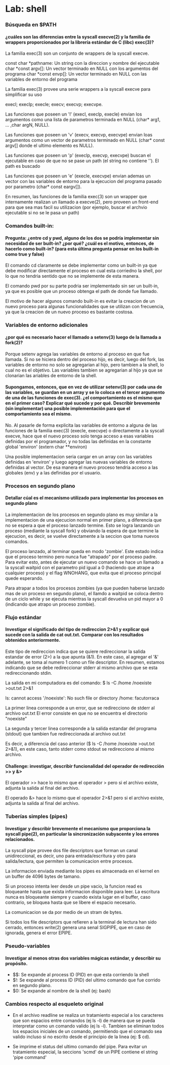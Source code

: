 # Lab: shell

### Búsqueda en $PATH

#### ¿cuáles son las diferencias entre la syscall execve(2) y la familia de wrappers proporcionados por la librería estándar de C (libc) exec(3)?

La familia exec(3) son un conjunto de wrappers de la syscall execve.

const char *pathname: Un string con la direccion y nombre del ejecutable
char *const argv[]: Un vector terminado en NULL con los argumentos del programa
char *const envp[]: Un vector terminado en NULL con las variables de entorno del programa

La familia exec(3) provee una serie wrappers a la syscall execve para simplificar su uso

execl; execlp; execle; execv; execvp; execvpe.

Las funciones que poseen un 'l' (execl, execlp, execle) envian los argumentos como una lista
de parametros terminada en NULL (char* arg1, ... ,char argN, NULL).

Las funciones que poseen un 'v' (execv, execvp, execvpe) envian loas argumentos como un vector
de parametros terminado en NULL (char* const argv[] donde el ultimo elemento es NULL).

Las funciones que poseen un 'p' (execlp, execvp, execvpe) buscan el ejecutable en caso de que no
se pase un path (el string no contiene '\'). El path es buscado

Las funciones que poseen un 'e' (execle, execvpe) envian ademas un vector con las variables de
entorno para la ejecucion del programa pasado por parametro (char* const eargv[]).

En resumen, las funciones de la familia exec(3) son un wrapper que internamente realizan un llamado
a execve(2), pero proveen un front-end para que sea mas facil su utilizacion (por ejemplo, buscar
el archvio ejecutable si no se le pasa un path)

### Comandos built-in:

#### Pregunta: ¿entre cd y pwd, alguno de los dos se podría implementar sin necesidad de ser built-in? ¿por qué? ¿cuál es el motivo, entonces, de hacerlo como built-in? (para esta última pregunta pensar en los built-in como true y false)

El comando cd claramente se debe implementar como un built-in ya que debe modificar directamente el proceso en cual esta corriedno la shell, por lo que no tendria sentido que no se implemente de esta manera.

El comando pwd por su parte podria ser implementado sin ser un built-in, ya que es posible que un proceso obtenga el path de donde fue llamado.

El motivo de hacer algunos comando built-in es evitar la creacion de un nuevo proceso para algunas funcionalidades que se utilizan con frecuencia, ya que la creacion de un nuevo proceso es bastante costosa.

### Variables de entorno adicionales

#### ¿por qué es necesario hacer el llamado a setenv(3) luego de la llamada a fork(2)?

Porque setenv agrega las variables de entorno al proceso en que fue llamada. Si no se hiciera dentro del proceso hijo, es decir, luego del fork, las variables de entorno no solo se agregarian al hijo, pero tambien a la shell, lo cual no es el objetivo.
Las variables tambien se agregarian al hijo ya que se clonarian las ariables de entorno de la shell.

#### Supongamos, entonces, que en vez de utilizar setenv(3) por cada una de las variables, se guardan en un array y se lo coloca en el tercer argumento de una de las funciones de exec(3). ¿el comportamiento es el mismo que en el primer caso? Explicar qué sucede y por qué. Describir brevemente (sin implementar) una posible implementación para que el comportamiento sea el mismo.

No. Al pasarle de forma explicita las variables de entorno a alguna de las funciones de la familia exec(3) (execle, execvpe) o directamente a la syscall execve, hace que el nuevo proceso solo tenga acceso a esas variables definidas por el programador, y no todas las definidas en la constante global 'environ' (extern char **environ)

Una posible implementacion seria cargar en un array con las variables definidas en 'environ' y luego agregar las nuevas variables de entorno definidas al vector. De esa manera el nuevo proceso tendria acceso a las globales (env) y a las definidas por el usuario.

### Procesos en segundo plano

#### Detallar cúal es el mecanismo utilizado para implementar los procesos en segundo plano

La implementacion de los procesos en segundo plano es muy similar a la implementacion de una
ejecucion normal en primer plano, a diferencia que no se espera a que el proceso lanzado termine.
Esto se logra lanzando un proceso (mediante la syscall fork) y obviando la espera de que termine la ejecucion, es decir, se vuelve directamente a la seccion que toma nuevos comandos.

El proceso lanzado, al terminar queda en modo 'zombie'. Este estado indica que el proceso termino pero nunca fue "atrapado" por el proceso padre. Para evitar esto, antes de ejecutar un nuevo comando se hace un llamado a la syscall waitpid con el parametro pid igual a 0 (haciendo que atrape a cualquier proceso) y el flag WNOHANG, que evita que el proceso principal quede esperando.

Para atrapar a todos los procesos zombies (ya que pueden haberse lanzado mas de un proceso en segundo plano), el llamdo a waitpid se coloca dentro de un ciclo while y se ejecuta mientras la syscall devuelva un pid mayor a 0 (indicando que atrapo un proceso zombie).

### Flujo estándar

#### Investigar el significado del tipo de redireccion 2>&1 y explicar qué sucede con la salida de cat out.txt. Comparar con los resultados obtenidos anteriormente.

Este tipo de redireccion indica que se quiere redireccionar la salida estandar de error (2>) a la
que apunta (&1). En este caso, al agregar el '&' adelante, se toma al numero 1 como un file descriptor. En resumen, estamos indicando que se debe redireccionar stderr al mismo archivo que se esta redireccionando stdin.

La salida en mi computadora es del comando: $ ls -C /home /noexiste >out.txt 2>&1

ls: cannot access '/noexiste': No such file or directory
/home:
facutorraca

La primer linea corresponde a un error, que se redirecciono de stderr al archivo out.txt
El error consiste en que no se encuentra el directorio "noexiste"

La segunda y tercer linea corresponde a la salida estandar del programa (stdout) que tambien fue redireccionada al archivo out.txt

Es decir, a diferencia del caso anterior ($ ls -C /home /noexiste >out.txt 2>&1), en este caso, tanto stderr como stdout se redirecciono al mismo archivo.

#### Challenge: investigar, describir funcionalidad del operador de redirección >> y &>

El operador >> hace lo mismo que el operador > pero si el archivo existe, adjunta la salida al final del archivo.

El operado &> hace lo mismo que el operador 2>&1 pero si el archivo existe, adjunta la salida al final del archivo.

### Tuberías simples (pipes)

#### Investigar y describir brevemente el mecanismo que proporciona la syscall pipe(2), en particular la sincronización subyacente y los errores relacionados.

La syscall pipe provee dos file descriptors que forman un canal unidireccional, es decir, uno para entrada/escritura y otro para salida/lectura, que permiten la comunicacion entre procesos.

La informacion enviada mediante los pipes es almacenada en el kernel en un buffer de 4096 bytes de tamano.

Si un proceso intenta leer desde un pipe vacio, la funcion read es bloqueante hasta que exista informacion disponible para leer. La escritura nunca es bloqueante siempre y cuando exista lugar en el buffer, caso contrario, se bloquea hasta que se libere el espacio necesario.

La comunicacion se da por medio de un stram de bytes.

Si todos los file descriptors que refieren a la terminal de lectura han sido cerrado, entonces write(2) genera una senal SIGPIPE, que en caso de ignorada, genera el error EPIPE.

### Pseudo-variables

#### Investigar al menos otras dos variables mágicas estándar, y describir su propósito.

* $$: Se expande al process ID (PID) en que esta corriendo la shell
* $!: Se expande al process ID (PID) del ultimo comando que fue corrido en segundo plano.
* $0: Se expande al nombre de la shell (ej: bash)

### Cambios respecto al esqueleto original

* En el archivo readline se realiza un tratamiento especial a los caracteres que son espacios entre comandos (ej ls       -l) de manera que se pueda interpretar como un comando valido (ej ls -l). Tambien se eliminan todos los espacios iniciales de un comando, permitiendo que el comando sea valido
incluso si no escrito desde el principio de la linea (ej: $        cd).

* Se imprime el status del ultimo comando del pipe. Para evitar un tratamiento especial, la seccions 'scmd' de un PIPE contiene el string 'pipe command'

